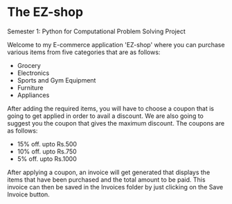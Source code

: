 # The EZ-shop
Semester 1: Python for Computational Problem Solving Project

Welcome to my E-commerce application 'EZ-shop' where you can purchase various items from five categories that are as follows:
* Grocery
* Electronics
* Sports and Gym Equipment
* Furniture
* Appliances

After adding the required items, you will have to choose a coupon that is going to get applied in order to avail a discount. We are also going to suggest you the coupon that gives the maximum discount. The coupons are as follows:
* 15% off. upto Rs.500
* 10% off. upto Rs.750
* 5% off. upto Rs.1000

After applying a coupon, an invoice will get generated that displays the items that have been purchased and the total amount to be paid. This invoice can then be saved in the Invoices folder by just clicking on the Save Invoice button.
